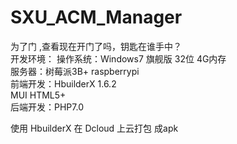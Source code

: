 # SXU_ACM_Manager
为了门 ,查看现在开门了吗，钥匙在谁手中？  <br>
开发环境：
操作系统：Windows7 旗舰版 32位 4G内存   <br>
服务器：树莓派3B+  raspberrypi    <br>
前端开发：HbuilderX 1.6.2   <br>
         MUI HTML5+    <br>
后端开发：PHP7.0   <br>

使用 HbuilderX 在 Dcloud 上云打包 成apk   <br>
